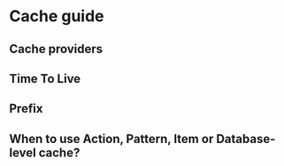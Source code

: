 # Cache guide

## Cache providers

## Time To Live

## Prefix

## When to use Action, Pattern, Item or Database-level cache?



